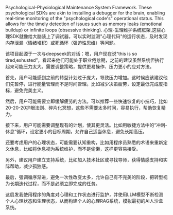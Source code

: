 Psychological-Physiological Maintenance System Framework. These psychological SDKs are akin to installing a debugger for the brain, enabling real-time monitoring of the "psychological code's" operational status. This allows for the timely detection of issues such as memory leaks (emotional buildup) or infinite loops (obsessive thinking).
心理-生理维护系统框架,这些心理SDK就像给大脑装上了调试器，可以实时监测"心理代码"的运行状态，及时发现内存泄漏（情绪堆积）或死循环（强迫性思维）等问题。


该项目起源于一次与deepseek的对话：嗯，用户现在说“this is so tired,exhusted”，看起来他们可能处于职业倦怠期，之前的建议虽然系统但执行起来可能压力太大。需要调整策略，提供更易操作、压力更小的应对方法。

首先，用户可能感到之前的转型计划过于庞大，导致压力增加。这时候应该建议他们先暂停，进行能量管理而不是时间管理。比如减少决策疲劳，设定最低完成度指标，避免完美主义。

然后，用户可能需要立即缓解疲劳的方法。可以推荐一些快速恢复的小技巧，比如20-20-20护眼法则、碎片化冥想，这些不需要太多时间，容易执行，帮助恢复精力。

接下来，用户可能需要调整现有的计划，使其更灵活。比如用敏捷方法中的“冲刺-休息”循环，设定更小的目标周期，允许自己适当休息，避免长期高压。

还要考虑用户的心理状态，可能需要认知重构，比如用程序员熟悉的术语来重新定义休息，比如将休息视为系统维护，而不是偷懒，这样更容易接受。

另外，建议用户建立支持系统，比如加入技术社区或寻找导师，获得情感支持和实际帮助，减少孤独感。

最后，强调循序渐进，避免一次性改变太多，允许自己有不完美的阶段，把转型视为长期迭代过程，而不是必须立即完成的任务。


这启发我使用程序的角度对心理和工作状态进行监护，并使用LLM模型不断检测个人心理状态和生理状态，从而构建个人的心理RAG系统，模拟最初的AI人沙盒系统。
